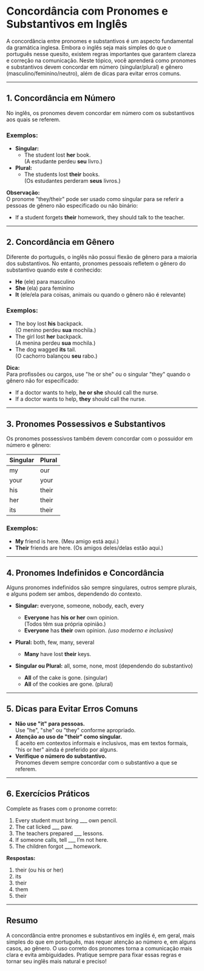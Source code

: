 
# Concordância com Pronomes e Substantivos em Inglês

A concordância entre pronomes e substantivos é um aspecto fundamental da gramática inglesa. Embora o inglês seja mais simples do que o português nesse quesito, existem regras importantes que garantem clareza e correção na comunicação. Neste tópico, você aprenderá como pronomes e substantivos devem concordar em número (singular/plural) e gênero (masculino/feminino/neutro), além de dicas para evitar erros comuns.

---

## 1. Concordância em Número

No inglês, os pronomes devem concordar em número com os substantivos aos quais se referem.

### Exemplos:

- **Singular:**  
  - The student lost **her** book.  
    (A estudante perdeu **seu** livro.)
- **Plural:**  
  - The students lost **their** books.  
    (Os estudantes perderam **seus** livros.)

**Observação:**  
O pronome "they/their" pode ser usado como singular para se referir a pessoas de gênero não especificado ou não binário:

- If a student forgets **their** homework, they should talk to the teacher.

---

## 2. Concordância em Gênero

Diferente do português, o inglês não possui flexão de gênero para a maioria dos substantivos. No entanto, pronomes pessoais refletem o gênero do substantivo quando este é conhecido:

- **He** (ele) para masculino
- **She** (ela) para feminino
- **It** (ele/ela para coisas, animais ou quando o gênero não é relevante)

### Exemplos:

- The boy lost **his** backpack.  
  (O menino perdeu **sua** mochila.)
- The girl lost **her** backpack.  
  (A menina perdeu **sua** mochila.)
- The dog wagged **its** tail.  
  (O cachorro balançou **seu** rabo.)

**Dica:**  
Para profissões ou cargos, use "he or she" ou o singular "they" quando o gênero não for especificado:

- If a doctor wants to help, **he or she** should call the nurse.
- If a doctor wants to help, **they** should call the nurse.

---

## 3. Pronomes Possessivos e Substantivos

Os pronomes possessivos também devem concordar com o possuidor em número e gênero:

| Singular | Plural  |
|----------|---------|
| my       | our     |
| your     | your    |
| his      | their   |
| her      | their   |
| its      | their   |

### Exemplos:

- **My** friend is here. (Meu amigo está aqui.)
- **Their** friends are here. (Os amigos deles/delas estão aqui.)

---

## 4. Pronomes Indefinidos e Concordância

Alguns pronomes indefinidos são sempre singulares, outros sempre plurais, e alguns podem ser ambos, dependendo do contexto.

- **Singular:** everyone, someone, nobody, each, every
  - **Everyone** has **his or her** own opinion.  
    (Todos têm sua própria opinião.)
  - **Everyone** has **their** own opinion. *(uso moderno e inclusivo)*

- **Plural:** both, few, many, several
  - **Many** have lost **their** keys.

- **Singular ou Plural:** all, some, none, most (dependendo do substantivo)
  - **All** of the cake is gone. (singular)
  - **All** of the cookies are gone. (plural)

---

## 5. Dicas para Evitar Erros Comuns

- **Não use "it" para pessoas.**  
  Use "he", "she" ou "they" conforme apropriado.
- **Atenção ao uso de "their" como singular.**  
  É aceito em contextos informais e inclusivos, mas em textos formais, "his or her" ainda é preferido por alguns.
- **Verifique o número do substantivo.**  
  Pronomes devem sempre concordar com o substantivo a que se referem.

---

## 6. Exercícios Práticos

Complete as frases com o pronome correto:

1. Every student must bring ___ own pencil.
2. The cat licked ___ paw.
3. The teachers prepared ___ lessons.
4. If someone calls, tell ___ I’m not here.
5. The children forgot ___ homework.

**Respostas:**
1. their (ou his or her)
2. its
3. their
4. them
5. their

---

## Resumo

A concordância entre pronomes e substantivos em inglês é, em geral, mais simples do que em português, mas requer atenção ao número e, em alguns casos, ao gênero. O uso correto dos pronomes torna a comunicação mais clara e evita ambiguidades. Pratique sempre para fixar essas regras e tornar seu inglês mais natural e preciso!
```
